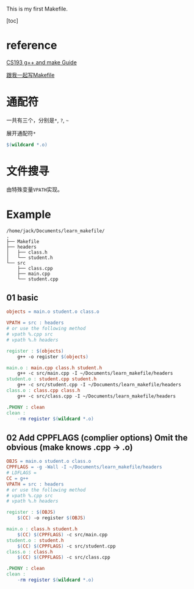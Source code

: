 This is my first Makefile.



[toc]

# reference

[CS193 g++ and make Guide](https://web.stanford.edu/class/cs193d/handouts/make.pdf)

[跟我一起写Makefile](https://seisman.github.io/how-to-write-makefile/overview.html)



# 通配符

一共有三个，分别是`*`, `?`, `~`

展开通配符`*`

```makefile
$(wildcard *.o)
```



# 文件搜寻

由特殊变量`VPATH`实现。





# Example

```
/home/jack/Documents/learn_makefile/
.
├── Makefile
├── headers
│   ├── class.h
│   └── student.h
└── src
    ├── class.cpp
    ├── main.cpp
    └── student.cpp
```

## 01 basic

```makefile
objects = main.o student.o class.o

VPATH = src : headers
# or use the following method
# vpath %.cpp src
# vpath %.h headers

register : $(objects)
	g++ -o register $(objects)

main.o : main.cpp class.h student.h
	g++ -c src/main.cpp -I ~/Documents/learn_makefile/headers
student.o : student.cpp student.h
	g++ -c src/student.cpp -I ~/Documents/learn_makefile/headers
class.o : class.cpp class.h
	g++ -c src/class.cpp -I ~/Documents/learn_makefile/headers

.PHONY : clean
clean :
	-rm register $(wildcard *.o)

```



## 02 Add CPPFLAGS (complier options) Omit the obvious (make knows .cpp -> .o)

```makefile
OBJS = main.o student.o class.o
CPPFLAGS = -g -Wall -I ~/Documents/learn_makefile/headers
# LDFLAGS = 
CC = g++
VPATH = src : headers
# or use the following method
# vpath %.cpp src
# vpath %.h headers

register : $(OBJS)
	$(CC) -o register $(OBJS)

main.o : class.h student.h
	$(CC) $(CPPFLAGS) -c src/main.cpp 
student.o : student.h
	$(CC) $(CPPFLAGS) -c src/student.cpp
class.o : class.h
	$(CC) $(CPPFLAGS) -c src/class.cpp 

.PHONY : clean
clean :
	-rm register $(wildcard *.o)

```

